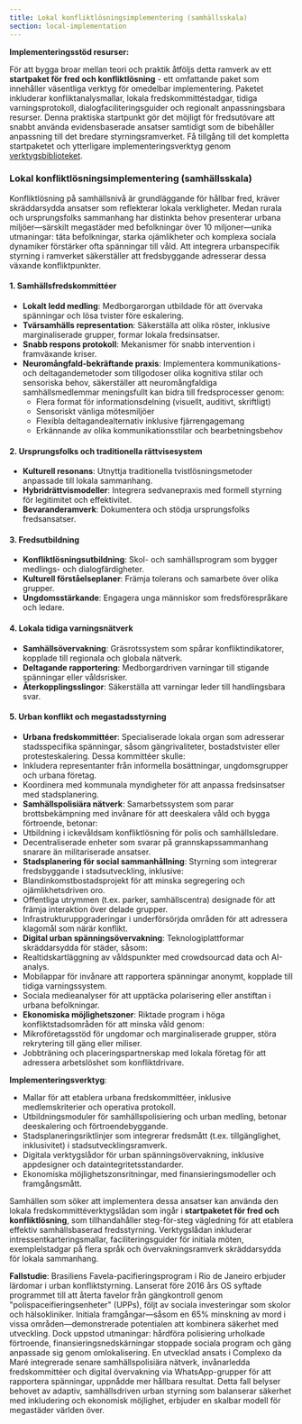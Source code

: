```yaml
---
title: Lokal konfliktlösningsimplementering (samhällsskala)
section: local-implementation
---
```


**Implementeringsstöd resurser:**

För att bygga broar mellan teori och praktik åtföljs detta ramverk av ett **startpaket för fred och konfliktlösning** - ett omfattande paket som innehåller väsentliga verktyg för omedelbar implementering. Paketet inkluderar konfliktanalysmallar, lokala fredskommittéstadgar, tidiga varningsprotokoll, dialogfaciliteringsguider och regionalt anpassningsbara resurser. Denna praktiska startpunkt gör det möjligt för fredsutövare att snabbt använda evidensbaserade ansatser samtidigt som de bibehåller anpassning till det bredare styrningsramverket. Få tillgång till det kompletta startpaketet och ytterligare implementeringsverktyg genom [verktygsbiblioteket](/frameworks/tools/peace).

### Lokal konfliktlösningsimplementering (samhällsskala)

Konfliktlösning på samhällsnivå är grundläggande för hållbar fred, kräver skräddarsydda ansatser som reflekterar lokala verkligheter. Medan rurala och ursprungsfolks sammanhang har distinkta behov presenterar urbana miljöer—särskilt megastäder med befolkningar över 10 miljoner—unika utmaningar: täta befolkningar, starka ojämlikheter och komplexa sociala dynamiker förstärker ofta spänningar till våld. Att integrera urbanspecifik styrning i ramverket säkerställer att fredsbyggande adresserar dessa växande konfliktpunkter.

#### 1. Samhällsfredskommittéer
- **Lokalt ledd medling**: Medborgarorgan utbildade för att övervaka spänningar och lösa tvister före eskalering.
- **Tvärsamhälls representation**: Säkerställa att olika röster, inklusive marginaliserade grupper, formar lokala fredsinsatser.
- **Snabb respons protokoll**: Mekanismer för snabb intervention i framväxande kriser.
- **Neuromångfald-bekräftande praxis**: Implementera kommunikations- och deltagandemetoder som tillgodoser olika kognitiva stilar och sensoriska behov, säkerställer att neuromångfaldiga samhällsmedlemmar meningsfullt kan bidra till fredsprocesser genom:
  - Flera format för informationsdelning (visuellt, auditivt, skriftligt)
  - Sensoriskt vänliga mötesmiljöer
  - Flexibla deltagandealternativ inklusive fjärrengagemang
  - Erkännande av olika kommunikationsstilar och bearbetningsbehov

#### 2. Ursprungsfolks och traditionella rättvisesystem
- **Kulturell resonans**: Utnyttja traditionella tvistlösningsmetoder anpassade till lokala sammanhang.
- **Hybridrättvismodeller**: Integrera sedvanepraxis med formell styrning för legitimitet och effektivitet.
- **Bevaranderamverk**: Dokumentera och stödja ursprungsfolks fredsansatser.

#### 3. Fredsutbildning
- **Konfliktlösningsutbildning**: Skol- och samhällsprogram som bygger medlings- och dialogfärdigheter.
- **Kulturell förståelseplaner**: Främja tolerans och samarbete över olika grupper.
- **Ungdomsstärkande**: Engagera unga människor som fredsförespråkare och ledare.

#### 4. Lokala tidiga varningsnätverk
- **Samhällsövervakning**: Gräsrotssystem som spårar konfliktindikatorer, kopplade till regionala och globala nätverk.
- **Deltagande rapportering**: Medborgardriven varningar till stigande spänningar eller våldsrisker.
- **Återkopplingsslingor**: Säkerställa att varningar leder till handlingsbara svar.

#### 5. Urban konflikt och megastadsstyrning
- **Urbana fredskommittéer**: Specialiserade lokala organ som adresserar stadsspecifika spänningar, såsom gängrivaliteter, bostadstvister eller protesteskalering. Dessa kommittéer skulle:
- Inkludera representanter från informella bosättningar, ungdomsgrupper och urbana företag.
- Koordinera med kommunala myndigheter för att anpassa fredsinsatser med stadsplanering.
- **Samhällspolisiära nätverk**: Samarbetssystem som parar brottsbekämpning med invånare för att deeskalera våld och bygga förtroende, betonar:
- Utbildning i ickevåldsam konfliktlösning för polis och samhällsledare.
- Decentraliserade enheter som svarar på grannskapssammanhang snarare än militariserade ansatser.
- **Stadsplanering för social sammanhållning**: Styrning som integrerar fredsbyggande i stadsutveckling, inklusive:
- Blandinkomstbostadsprojekt för att minska segregering och ojämlikhetsdriven oro.
- Offentliga utrymmen (t.ex. parker, samhällscentra) designade för att främja interaktion över delade grupper.
- Infrastrukturuppgraderingar i underförsörjda områden för att adressera klagomål som närär konflikt.
- **Digital urban spänningsövervakning**: Teknologiplattformar skräddarsydda för städer, såsom:
- Realtidskartläggning av våldspunkter med crowdsourcad data och AI-analys.
- Mobilappar för invånare att rapportera spänningar anonymt, kopplade till tidiga varningssystem.
- Sociala medieanalyser för att upptäcka polarisering eller anstiftan i urbana befolkningar.
- **Ekonomiska möjlighetszoner**: Riktade program i höga konfliktstadsområden för att minska våld genom:
- Mikroföretagsstöd för ungdomar och marginaliserade grupper, störa rekrytering till gäng eller miliser.
- Jobbträning och placeringspartnerskap med lokala företag för att adressera arbetslöshet som konfliktdrivare.

**Implementeringsverktyg**:
- Mallar för att etablera urbana fredskommittéer, inklusive medlemskriterier och operativa protokoll.
- Utbildningsmoduler för samhällspolisiering och urban medling, betonar deeskalering och förtroendebyggande.
- Stadsplaneringsriktlinjer som integrerar fredsmått (t.ex. tillgänglighet, inklusivitet) i stadsutvecklingsramverk.
- Digitala verktygslådor för urban spänningsövervakning, inklusive appdesigner och dataintegritetsstandarder.
- Ekonomiska möjlighetszonsritningar, med finansieringsmodeller och framgångsmått.

Samhällen som söker att implementera dessa ansatser kan använda den lokala fredskommittéverktygslådan som ingår i **startpaketet för fred och konfliktlösning**, som tillhandahåller steg-för-steg vägledning för att etablera effektiv samhällsbaserad fredsstyrning. Verktygslådan inkluderar intressentkarteringsmallar, faciliteringsguider för initiala möten, exemplelstadgar på flera språk och övervakningsramverk skräddarsydda för lokala sammanhang.

**Fallstudie**: Brasiliens Favela-pacifieringsprogram i Rio de Janeiro erbjuder lärdomar i urban konfliktstyrning. Lanserat före 2016 års OS syftade programmet till att återta favelor från gängkontroll genom "polispaceifieringsenheter" (UPPs), följt av sociala investeringar som skolor och hälsokliniker. Initiala framgångar—såsom en 65% minskning av mord i vissa områden—demonstrerade potentialen att kombinera säkerhet med utveckling. Dock uppstod utmaningar: hårdföra polisiering urholkade förtroende, finansieringsnedskärningar stoppade sociala program och gäng anpassade sig genom omlokalisering. En utvecklad ansats i Complexo da Maré integrerade senare samhällspolisiära nätverk, invånarledda fredskommittéer och digital övervakning via WhatsApp-grupper för att rapportera spänningar, uppnådde mer hållbara resultat. Detta fall belyser behovet av adaptiv, samhällsdriven urban styrning som balanserar säkerhet med inkludering och ekonomisk möjlighet, erbjuder en skalbar modell för megastäder världen över.
